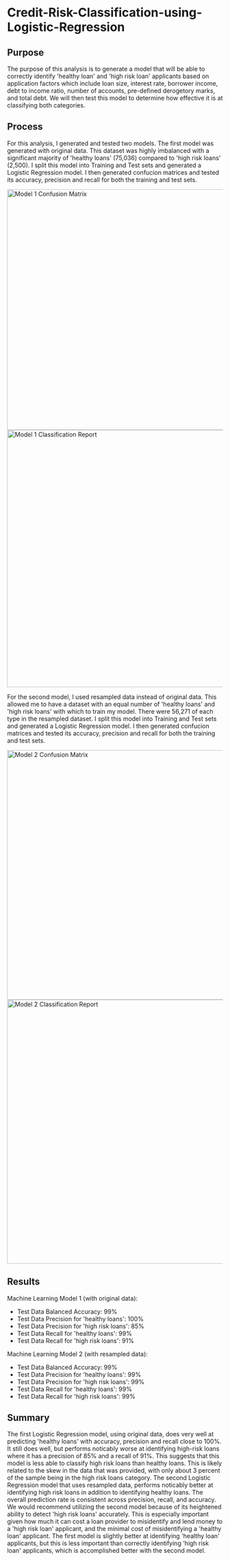 # Credit-Risk-Classification-using-Logistic-Regression

## Purpose
The purpose of this analysis is to generate a model that will be able to correctly identify 'healthy loan' and 'high risk loan' applicants based on application factors which include loan size, interest rate, borrower income, debt to income ratio, number of accounts, pre-defined derogetory marks, and total debt. We will then test this model to determine how effective it is at classifying both categories.

## Process
For this analysis, I generated and tested two models. 
The first model was generated with original data. This dataset was highly imbalanced with a significant majority of 'healthy loans' (75,036) compared to 'high risk loans' (2,500). I split this model into Training and Test sets and generated a Logistic Regression model. I then generated confucion matrices and tested its accuracy, precision and recall for both the training and test sets.

<img width="562" alt="Model 1 Confusion Matrix" src="https://github.com/NeonOstrich/Polling-and-Banking-Data-Analysis-in-Python/assets/119632669/0b26c071-f4cc-458a-8e57-e2da40950db4">
<img width="601" alt="Model 1 Classification Report" src="https://github.com/NeonOstrich/Polling-and-Banking-Data-Analysis-in-Python/assets/119632669/066e34ad-5612-49a3-a3cc-da7f5665eafa">

For the second model, I used resampled data instead of original data. This allowed me to have a dataset with an equal number of 'healthy loans' and 'high risk loans' with which to train my model. There were 56,271 of each type in the resampled dataset. I split this model into Training and Test sets and generated a Logistic Regression model. I then generated confucion matrices and tested its accuracy, precision and recall for both the training and test sets.

<img width="583" alt="Model 2 Confusion Matrix" src="https://github.com/NeonOstrich/Polling-and-Banking-Data-Analysis-in-Python/assets/119632669/c3d1dbef-b84b-499c-8f77-10eb12bae809">
<img width="617" alt="Model 2 Classification Report" src="https://github.com/NeonOstrich/Polling-and-Banking-Data-Analysis-in-Python/assets/119632669/3eb9bcc7-08e0-415c-b311-779d464c2169">

## Results

Machine Learning Model 1 (with original data):
  * Test Data Balanced Accuracy: 99%
  * Test Data Precision for 'healthy loans': 100%
  * Test Data Precision for 'high risk loans': 85%
  * Test Data Recall for 'healthy loans': 99%
  * Test Data Recall for 'high risk loans': 91%
  
Machine Learning Model 2 (with resampled data):
  * Test Data Balanced Accuracy: 99%
  * Test Data Precision for 'healthy loans': 99%
  * Test Data Precision for 'high risk loans': 99%
  * Test Data Recall for 'healthy loans': 99%
  * Test Data Recall for 'high risk loans': 99%
  
## Summary

The first Logistic Regression model, using original data, does very well at predicting 'healthy loans' with accuracy, precision and recall close to 100%. It still does well, but performs noticably worse at identifying high-risk loans where it has a precision of 85% and a recall of 91%. This suggests that this model is less able to classify high risk loans than healthy loans. This is likely related to the skew in the data that was provided, with only about 3 percent of the sample being in the high risk loans category.
The second Logistic Regression model that uses resampled data, performs noticably better at identifying high risk loans in addition to identifying healthy loans. The overall prediction rate is consistent across precision, recall, and accuracy.
We would recommend utilizing the second model because of its heightened ability to detect 'high risk loans' accurately. This is especially important given how much it can cost a loan provider to misidentify and lend money to a 'high risk loan' applicant, and the minimal cost of misidentifying a 'healthy loan' applicant. The first model is slightly better at identifying 'healthy loan' applicants, but this is less important than correctly identifying 'high risk loan' applicants, which is accomplished better with the second model.

